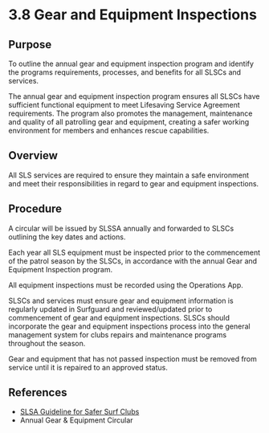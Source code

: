 # 3.8 Gear and Equipment Inspections

## Purpose

To outline the annual gear and equipment inspection program and identify the programs requirements, processes, and benefits for all SLSCs and services.

The annual gear and equipment inspection program ensures all SLSCs have sufficient functional equipment to meet Lifesaving Service Agreement requirements. The program also promotes the management, maintenance and quality of all patrolling gear and equipment, creating a safer working environment for members and enhances rescue capabilities.

## Overview

All SLS services are required to ensure they maintain a safe environment and meet their responsibilities in regard to gear and equipment inspections.

## Procedure

A circular will be issued by SLSSA annually and forwarded to SLSCs outlining the key dates and actions.

Each year all SLS equipment must be inspected prior to the commencement of the patrol season by the SLSCs, in accordance with the annual Gear and Equipment Inspection program.

All equipment inspections must be recorded using the Operations App.

SLSCs and services must ensure gear and equipment information is regularly updated in Surfguard and reviewed/updated prior to commencement of gear and equipment inspections. SLSCs should incorporate the gear and equipment inspections process into the general management system for clubs repairs and maintenance programs throughout the season.

Gear and equipment that has not passed inspection must be removed from service until it is repaired to an approved status.

## References

- [SLSA Guideline for Safer Surf Clubs](https://members.sls.com.au/members/document_library/1/media/3373)
- Annual Gear & Equipment Circular